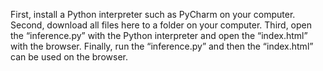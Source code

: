 First, install a Python interpreter such as PyCharm on your computer.
Second, download all files here to a folder on your computer.
Third, open the “inference.py” with the Python interpreter and open the “index.html” with the browser.
Finally, run the “inference.py” and then the “index.html” can be used on the browser.
